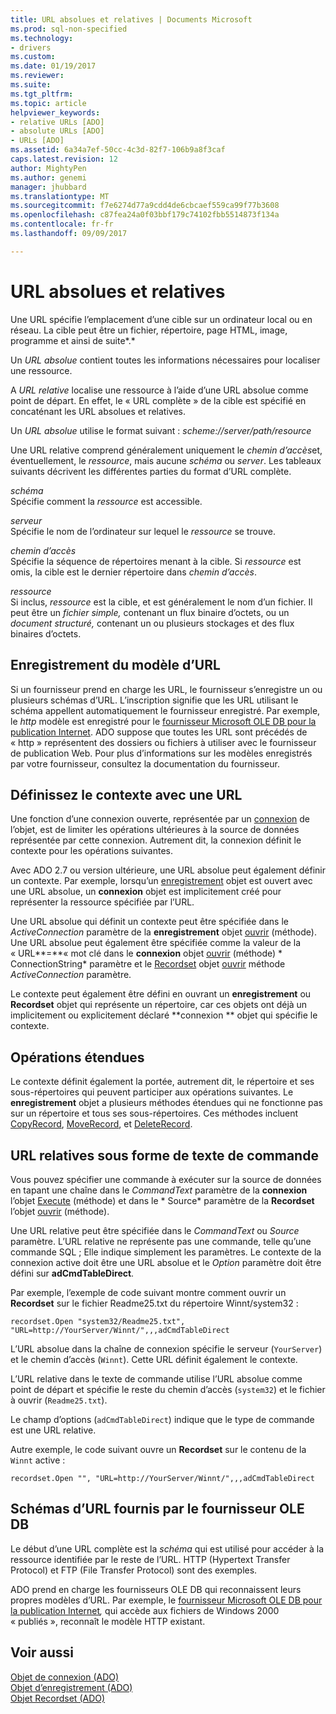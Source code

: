 ```yaml
---
title: URL absolues et relatives | Documents Microsoft
ms.prod: sql-non-specified
ms.technology:
- drivers
ms.custom: 
ms.date: 01/19/2017
ms.reviewer: 
ms.suite: 
ms.tgt_pltfrm: 
ms.topic: article
helpviewer_keywords:
- relative URLs [ADO]
- absolute URLs [ADO]
- URLs [ADO]
ms.assetid: 6a34a7ef-50cc-4c3d-82f7-106b9a8f3caf
caps.latest.revision: 12
author: MightyPen
ms.author: genemi
manager: jhubbard
ms.translationtype: MT
ms.sourcegitcommit: f7e6274d77a9cdd4de6cbcaef559ca99f77b3608
ms.openlocfilehash: c87fea24a0f03bbf179c74102fbb5514873f134a
ms.contentlocale: fr-fr
ms.lasthandoff: 09/09/2017

---
```

# <a name="absolute-and-relative-urls"></a>URL absolues et relatives
Une URL spécifie l’emplacement d’une cible sur un ordinateur local ou en réseau. La cible peut être un fichier, répertoire, page HTML, image, programme et ainsi de suite*.*  
  
 Un *URL absolue* contient toutes les informations nécessaires pour localiser une ressource.  
  
 A *URL relative* localise une ressource à l’aide d’une URL absolue comme point de départ. En effet, le « URL complète » de la cible est spécifié en concaténant les URL absolues et relatives.  
  
 Un *URL absolue* utilise le format suivant : *scheme://server/path/resource*  
  
 Une URL relative comprend généralement uniquement le *chemin d’accès*et, éventuellement, le *ressource*, mais aucune *schéma* ou *server*. Les tableaux suivants décrivent les différentes parties du format d’URL complète.  
  
 *schéma*  
 Spécifie comment la *ressource* est accessible.  
  
 *serveur*  
 Spécifie le nom de l’ordinateur sur lequel le *ressource* se trouve.  
  
 *chemin d’accès*  
 Spécifie la séquence de répertoires menant à la cible. Si *ressource* est omis, la cible est le dernier répertoire dans *chemin d’accès*.  
  
 *ressource*  
 Si inclus, *ressource* est la cible, et est généralement le nom d’un fichier. Il peut être un *fichier simple,* contenant un flux binaire d’octets, ou un *document structuré,* contenant un ou plusieurs stockages et des flux binaires d’octets.  
  
## <a name="url-scheme-registration"></a>Enregistrement du modèle d’URL  
 Si un fournisseur prend en charge les URL, le fournisseur s’enregistre un ou plusieurs schémas d’URL. L’inscription signifie que les URL utilisant le schéma appellent automatiquement le fournisseur enregistré. Par exemple, le *http* modèle est enregistré pour le [fournisseur Microsoft OLE DB pour la publication Internet](../../../ado/guide/appendixes/microsoft-ole-db-provider-for-internet-publishing.md). ADO suppose que toutes les URL sont précédés de « http » représentent des dossiers ou fichiers à utiliser avec le fournisseur de publication Web. Pour plus d’informations sur les modèles enregistrés par votre fournisseur, consultez la documentation du fournisseur.  
  
## <a name="defining-context-with-a-url"></a>Définissez le contexte avec une URL  
 Une fonction d’une connexion ouverte, représentée par un [connexion](../../../ado/reference/ado-api/connection-object-ado.md) de l’objet, est de limiter les opérations ultérieures à la source de données représentée par cette connexion. Autrement dit, la connexion définit le contexte pour les opérations suivantes.  
  
 Avec ADO 2.7 ou version ultérieure, une URL absolue peut également définir un contexte. Par exemple, lorsqu’un [enregistrement](../../../ado/reference/ado-api/record-object-ado.md) objet est ouvert avec une URL absolue, un **connexion** objet est implicitement créé pour représenter la ressource spécifiée par l’URL.  
  
 Une URL absolue qui définit un contexte peut être spécifiée dans le *ActiveConnection* paramètre de la **enregistrement** objet [ouvrir](../../../ado/reference/ado-api/open-method-ado-record.md) (méthode). Une URL absolue peut également être spécifiée comme la valeur de la « URL**=**« mot clé dans le **connexion** objet [ouvrir](../../../ado/reference/ado-api/open-method-ado-connection.md) (méthode) * ConnectionString* paramètre et le [Recordset](../../../ado/reference/ado-api/recordset-object-ado.md) objet [ouvrir](../../../ado/reference/ado-api/open-method-ado-recordset.md) méthode *ActiveConnection* paramètre.  
  
 Le contexte peut également être défini en ouvrant un **enregistrement** ou **Recordset** objet qui représente un répertoire, car ces objets ont déjà un implicitement ou explicitement déclaré **connexion ** objet qui spécifie le contexte.  
  
## <a name="scoped-operations"></a>Opérations étendues  
 Le contexte définit également la portée, autrement dit, le répertoire et ses sous-répertoires qui peuvent participer aux opérations suivantes. Le **enregistrement** objet a plusieurs méthodes étendues qui ne fonctionne pas sur un répertoire et tous ses sous-répertoires. Ces méthodes incluent [CopyRecord](../../../ado/reference/ado-api/copyrecord-method-ado.md), [MoveRecord](../../../ado/reference/ado-api/moverecord-method-ado.md), et [DeleteRecord](../../../ado/reference/ado-api/deleterecord-method-ado.md).  
  
## <a name="relative-urls-as-command-text"></a>URL relatives sous forme de texte de commande  
 Vous pouvez spécifier une commande à exécuter sur la source de données en tapant une chaîne dans le *CommandText* paramètre de la **connexion** l’objet [Execute](../../../ado/reference/ado-api/execute-method-ado-connection.md) (méthode) et dans le * Source* paramètre de la **Recordset** l’objet [ouvrir](../../../ado/reference/ado-api/open-method-ado-recordset.md) (méthode).  
  
 Une URL relative peut être spécifiée dans le *CommandText* ou *Source* paramètre. L’URL relative ne représente pas une commande, telle qu’une commande SQL ; Elle indique simplement les paramètres. Le contexte de la connexion active doit être une URL absolue et le *Option* paramètre doit être défini sur **adCmdTableDirect**.  
  
 Par exemple, l’exemple de code suivant montre comment ouvrir un **Recordset** sur le fichier Readme25.txt du répertoire Winnt/system32 :  
  
```  
recordset.Open "system32/Readme25.txt", "URL=http://YourServer/Winnt/",,,adCmdTableDirect  
```  
  
 L’URL absolue dans la chaîne de connexion spécifie le serveur (`YourServer`) et le chemin d’accès (`Winnt`). Cette URL définit également le contexte.  
  
 L’URL relative dans le texte de commande utilise l’URL absolue comme point de départ et spécifie le reste du chemin d’accès (`system32`) et le fichier à ouvrir (`Readme25.txt`).  
  
 Le champ d’options (`adCmdTableDirect`) indique que le type de commande est une URL relative.  
  
 Autre exemple, le code suivant ouvre un **Recordset** sur le contenu de la `Winnt` active :  
  
```  
recordset.Open "", "URL=http://YourServer/Winnt/",,,adCmdTableDirect  
```  
  
## <a name="ole-db-provider-supplied-url-schemes"></a>Schémas d’URL fournis par le fournisseur OLE DB  
 Le début d’une URL complète est la *schéma* qui est utilisé pour accéder à la ressource identifiée par le reste de l’URL. HTTP (Hypertext Transfer Protocol) et FTP (File Transfer Protocol) sont des exemples.  
  
 ADO prend en charge les fournisseurs OLE DB qui reconnaissent leurs propres modèles d’URL. Par exemple, le [fournisseur Microsoft OLE DB pour la publication Internet](../../../ado/guide/appendixes/microsoft-ole-db-provider-for-internet-publishing.md)*,* qui accède aux fichiers de Windows 2000 « publiés », reconnaît le modèle HTTP existant.  
  
## <a name="see-also"></a>Voir aussi  
 [Objet de connexion (ADO)](../../../ado/reference/ado-api/connection-object-ado.md)   
 [Objet d’enregistrement (ADO)](../../../ado/reference/ado-api/record-object-ado.md)   
 [Objet Recordset (ADO)](../../../ado/reference/ado-api/recordset-object-ado.md)
